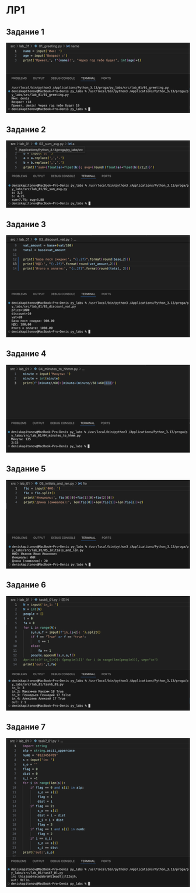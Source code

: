 # ЛР1
<h2>Задание 1</h2>

![Image alt](task_1.png)

<h2>Задание 2</h2>

![Image alt](task_2.png)

<h2>Задание 3</h2>

![Image alt](task_3.png)

<h2>Задание 4</h2>

![Image alt](task_4.png)

<h2>Задание 5</h2>

![Image alt](task_5.png)

<h2>Задание 6</h2>

![Image alt](task_6.png)

<h2>Задание 7</h2>

![Image alt](task_7.png)